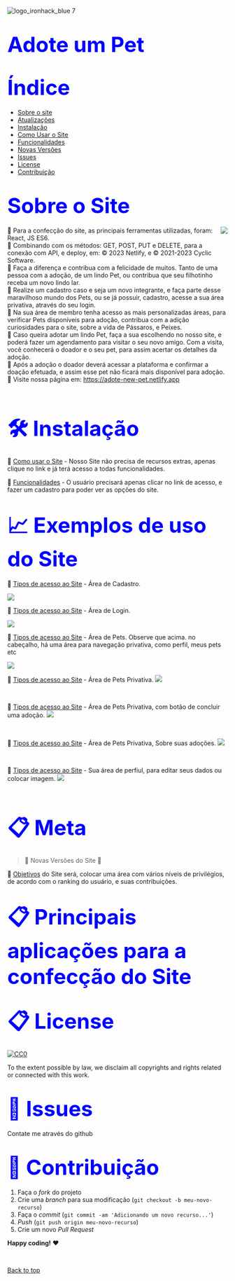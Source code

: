 ![logo_ironhack_blue 7](https://user-images.githubusercontent.com/23629340/40541063-a07a0a8a-601a-11e8-91b5-2f13e4e6b441.png)

<h1><span style="color:blue">
<font size=30>Adote um Pet</font></span></h1>

<h1><span style="color:blue">
<font size=30>Índice</font></span></h1>

- [Sobre o site](#Sobre-o-Site)
- [Atualizações](#Atualizações)
- [Instalação](#Instalação)
- [Como Usar o Site](#Como-usar-o-Site)
- [Funcionalidades](#Funcionalidades)
- [Novas Versões](#Novas-Versões)
- [Issues](#Issues)
- [License](#License)
- [Contribuição](#Contribuição)

<h1><span style="color:blue">
<font size=30>Sobre o Site</font></span></h1>
<img src="icon.png" align="right" />


📜 Para a confecção do site, as principais ferramentas utilizadas, foram: React, JS ES6.
<br>
📜 Combinando com os métodos: GET, POST, PUT e DELETE, para a conexão com API, e deploy, em: © 2023 Netlify, e © 2021-2023 Cyclic Software.
<br>
📜 Faça a diferença e contribua com a felicidade de muitos. Tanto de uma pessoa com a adoção, de um lindo Pet, ou contribua que seu filhotinho receba um novo lindo lar.
<br>
📜 Realize um cadastro caso e seja um novo integrante, e faça parte desse maravilhoso mundo dos Pets, ou se já possuir, cadastro, acesse a sua área privativa, através do seu login.
<br>
📜 Na sua área de membro tenha acesso as mais personalizadas áreas, para verificar Pets disponíveis para adoção, contribua com a adição curiosidades para o site, sobre a vida de Pássaros, e Peixes.
<br>
📜 Caso queira adotar um lindo Pet, faça a sua escolhendo  no nosso site, e poderá fazer um agendamento  para visitar o seu novo amigo. Com a visita, você conhecerá o doador e o seu pet, para assim acertar os detalhes da adoção.
<br>
📜 Após a adoção o doador deverá acessar a plataforma e confirmar a doação efetuada, e assim esse pet não ficará mais disponível para  adoção.
<br>
📜 Visite nossa página em: 
https://adote-new-pet.netlify.app

<br>



<h1><span style="color:blue">
<font size=30>🛠 Instalação</font></span></h1>

📌 [Como usar o Site](https://github.com/ai/size-limit#readme) - Nosso Site não precisa de recursos extras, apenas clique no link e já terá acesso a todas funcionalidades.


📌 [Funcionalidades](https://github.com/ai/size-limit#readme) - O usuário precisará apenas clicar no link de acesso, e fazer um cadastro para poder ver as opções do site.






<h1><span style="color:blue">
<font size=30>📈 Exemplos de uso do Site
</font></span></h1>

📌 [Tipos de acesso ao Site](https://github.com/ai/size-limit#readme) - Área de Cadastro.

  <img src="./src/assets/imgReadme/register.png">

  <br>

  📌 [Tipos de acesso ao Site](https://github.com/ai/size-limit#readme) - Área de Login.

  <img src="./src/assets/imgReadme/login.png">

  <br>

  📌 [Tipos de acesso ao Site](https://github.com/ai/size-limit#readme) - Área de Pets. Observe que acima. no cabeçalho, há uma área para navegação privativa, como perfil, meus pets etc

  <img src="./src/assets/imgReadme/user1.png">

  <br>


  📌 [Tipos de acesso ao Site](https://github.com/ai/size-limit#readme) - Área de Pets Privativa.
  <img src="./src/assets/imgReadme/userarea1.png">

  <br>







  📌 [Tipos de acesso ao Site](https://github.com/ai/size-limit#readme) - Área de Pets Privativa, com botão  de concluir uma adoção.
  <img src="./src/assets/imgReadme/userarea3.png">

  <br>



  📌 [Tipos de acesso ao Site](https://github.com/ai/size-limit#readme) - Área de Pets Privativa, Sobre suas adoções.
  <img src="./src/assets/imgReadme/userarea2.png">

  <br>



  📌 [Tipos de acesso ao Site](https://github.com/ai/size-limit#readme) - Sua área de perfiul, para editar seus dados ou colocar imagem.
  <img src="./src/assets/imgReadme/profileuser.png">

  <br>

<h1><span style="color:blue">
<font size=30>📋 Meta
</font></span></h1>

> :construction: Novas Versões do Site :construction:

📌 [Objetivos](https://github.com/ai/size-limit#readme) do Site será, colocar uma área com vários níveis de privilégios, de acordo com o ranking do usuário, e suas contribuições.


<h1><span style="color:blue">
<font size=30>📋 Principais aplicações para a confecção do Site
</font></span></h1>


<h1><span style="color:blue">
<font size=30>📋 License
</font></span></h1>

[![CC0](https://licensebuttons.net/p/zero/1.0/88x31.png)](https://creativecommons.org/publicdomain/zero/1.0/)

To the extent possible by law, we disclaim all copyrights and rights related or connected with this work.


<h1><span style="color:blue">
<font size=30>🐛 Issues</font></span></h1>

Contate me através do github

<h1><span style="color:blue">
<font size=30>🚀 Contribuição
</font></span></h1>

1. Faça o _fork_ do projeto
2. Crie uma _branch_ para sua modificação (`git checkout -b meu-novo-recurso`)
3. Faça o _commit_ (`git commit -am 'Adicionando um novo recurso...'`)
4. _Push_ (`git push origin meu-novo-recurso`)
5. Crie um novo _Pull Request_

**Happy coding!** :heart:

 <br>

[Back to top](#faqs)
